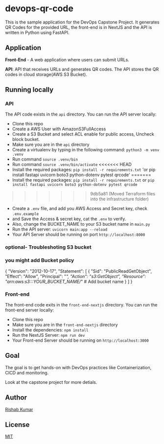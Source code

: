 # devops-qr-code

This is the sample application for the DevOps Capstone Project.
It generates QR Codes for the provided URL, the front-end is in NextJS and the API is written in Python using FastAPI.

## Application

**Front-End** - A web application where users can submit URLs.

**API**: API that receives URLs and generates QR codes. The API stores the QR codes in cloud storage(AWS S3 Bucket).

## Running locally

### API

The API code exists in the `api` directory. You can run the API server locally:

- Clone this repo
- Create a AWS User with AmazonS3FullAccess 
- Create a S3 Bucket and select ACL enable for public access, Uncheck block bucket.
- Make sure you are in the `api` directory
- Create a virtualenv by typing in the following command: `python3 -m venv .venv`
- Run command `source .venv/bin`
- Run command `source .venv/bin/activate`
<<<<<<< HEAD
- Install the required packages: `pip install -r requirements.txt` 'or pip install fastapi uvicorn boto3 python-dotenv pytest qrcode' 
=======
- Install the required packages: `pip install -r requirements.txt` or `pip install fastapi uvicorn boto3 python-dotenv pytest qrcode`
>>>>>>> 9db5a81 (Moved Terraform files into the infrastructure folder)
- Create a `.env` file, and add you AWS Access and Secret key, check  `.env.example`
- and Save the Access & secret key, cat the `.env` to verify. 
- Also, change the BUCKET_NAME to your S3 bucket name in `main.py`
- Run the API server: `uvicorn main:app --reload`
- Your API Server should be running on port `http://localhost:8000`

### optional- Troubleshoting S3 bucket
### you might add Bucket policy 

{
    "Version": "2012-10-17",
    "Statement": [
        {
            "Sid": "PublicReadGetObject",
            "Effect": "Allow",
            "Principal": "*",
            "Action": "s3:GetObject",
            "Resource": "arn:aws:s3:::YOUR_BUCKET_NAME/*"  # Add bucket name 
        }
    ]
}


### Front-end

The front-end code exits in the `front-end-nextjs` directory. You can run the front-end server locally:

- Clone this repo
- Make sure you are in the `front-end-nextjs` directory
- Install the dependencies: `npm install`
- Run the NextJS Server: `npm run dev`
- Your Front-end Server should be running on `http://localhost:3000`


## Goal

The goal is to get hands-on with DevOps practices like Containerization, CICD and monitoring.

Look at the capstone project for more detials.

## Author

[Rishab Kumar](https://github.com/rishabkumar7)

## License

[MIT](./LICENSE)
